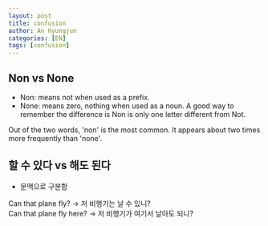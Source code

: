 ```yaml
---
layout: post
title: confusion
author: An Hyungjun
categories: [EN]
tags: [confusion]
---
```


## Non vs None
- Non: means not when used as a prefix.
- None: means zero, nothing when used as a noun. A good way to remember the difference is Non is only one letter different from Not.

Out of the two words, 'non' is the most common. It appears about two times more frequently than 'none'.

## 할 수 있다 vs 해도 된다
- 문맥으로 구분함

Can that plane fly? -> 저 비행기는 날 수 있니?  
Can that plane fly here? -> 저 비행기가 여기서 날아도 되니?  
